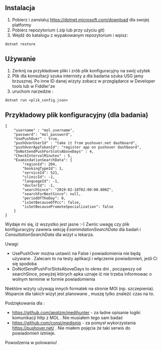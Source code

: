 ## Instalacja
1. Pobierz i zanstaluj https://dotnet.microsoft.com/download dla swojej platformy
2. Pobierz repozytorium (.zip lub przy użyciu git)
3. Wejdź do katalogu z wypakowanym repozytorium i wpisz:
```
dotnet restore
```

## Używanie
1. Zerknij na przykładowe pliki i zrób plik konfiguracyjny na swój użytek
2. Plik dla konsultacji szuka internisty a dla badania szuka USG jamy brzusznej. Po inne ID danej wizyty zobacz w przeglądarce w Developer tools lub w Fiddler'ze
3. uruchom narzedzie :
```
dotnet run <plik_config.json>
```

## Przykładowy plik konfiguracyjny (dla badania)
```
{
    "username" : "mol_username",
    "password": "mol_password",
    "UsePushOver" : true,
    "pushOverUserId" : "take it from pushover.net dashboard",
    "pushOverAppTokenId": "register app on pushover dashboard",
    "DoNotSendPushForSlotsAboveDays" : 4,
    "CheckIntervalMinutes" : 5,
    "ExamindationSearchData": {
        "regionId": 204,
        "bookingTypeId": 1,
        "serviceId": 521,
        "clinicId": -1,
        "languageId": -1,
        "doctorId": -1,
        "searchSince": "2019-02-18T02:00:00.000Z",
        "searchForNextSince": null,
        "periodOfTheDay": 0,
        "isSetBecauseOfPcc": false,
        "isSetBecausePromoteSpecialization": false
    }
}
```
Wydaje mi się, iż wszystko jest jasne :-) Zwróc uwagę czy plik konfiguracyjny zawiera sekcję *ExamindationSearchData* dla badań i *ConsultationSearchData* dla wizyt u lekarza. 

Uwagi:
* UsePushOver można ustawić na False i powiadomienia nie będą używane . Zalecam to na testy aplikacji i włączenie powiadomień, jeśli Ci się spodoba
* DoNotSendPushForSlotsAboveDays to okres dni , począwszy od searchSince, powyżej których apka uznaje iż nie trzeba informowac o wolnym terminie w formie powiadomienia

Niektóre wizyty używają innych formatek na stronie MOl (np. szczepienia). Wsparcie dla takich wizyt jest planowane , muszę tylko znaleźć czas na to. 

Podziękowania dla :
* https://github.com/apqlzm/medihunter - za ładne opisanie logiki komunikacji http z MOL . Nie musiałem tego sam badać
* https://github.com/consi/medisnip - za pomysł wykorzystania https://pushover.net/ . Nie miałem pojęcia że taki serwis do powiadomień istnieje. 

Powodzenia w polowaniu!
